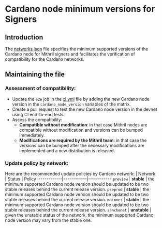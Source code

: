 #  Cardano node minimum versions for Signers

## Introduction

The [networks.json](../../../networks.json) file specifies the minimum supported versions of the Cardano node for Mithril signers and facilitates the verification of compatibility for the Cardano networks.

## Maintaining the file

### Assessment of compatibility:
- Update the `e2e` job in the [ci.yml](../../../.github/workflows/ci.yml) file by adding the new Cardano node version in the `cardano_node_version` variables of the matrix.
- Create a pull request to test the new Cardano node version in the devnet using CI end-to-end tests
- Assess the compatibility:
    - **Compatible without modification**: in that case Mithril nodes are compatible without modification and versions can be bumped immediately.
    - **Modifications are required by the Mithril team**: in that case the versions can be bumped after the necessary modifications are implemented and a new distribution is released.

### Update policy by network:

Here are the recommended update policies by Cardano network:
| Network | Status | Policy
|------------|------------|------------
`preview` | **stable** | the minimum supported Cardano node version should be updated to be two stable releases behind the current release version.
`preprod` | **stable** | the minimum supported Cardano node version should be updated to be two stable releases behind the current release version.
`mainnet` | **stable** | the minimum supported Cardano node version should be updated to be two stable releases behind the current release version.
`sanchonet` | **unstable** | given the unstable status of the network, the minimum supported Cardano node version may vary from the stable one.